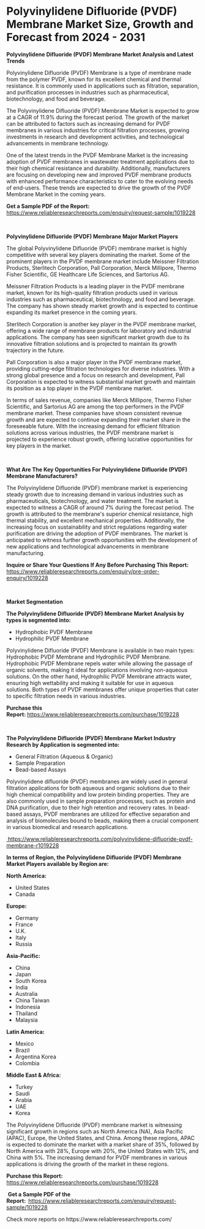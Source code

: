 <p><h1>Polyvinylidene Difluoride (PVDF) Membrane Market Size, Growth and Forecast from 2024 - 2031</h1></p><p><strong>Polyvinylidene Difluoride (PVDF) Membrane Market Analysis and Latest Trends</strong></p>
<p><p>Polyvinylidene Difluoride (PVDF) Membrane is a type of membrane made from the polymer PVDF, known for its excellent chemical and thermal resistance. It is commonly used in applications such as filtration, separation, and purification processes in industries such as pharmaceutical, biotechnology, and food and beverage.</p><p>The Polyvinylidene Difluoride (PVDF) Membrane Market is expected to grow at a CAGR of 11.9% during the forecast period. The growth of the market can be attributed to factors such as increasing demand for PVDF membranes in various industries for critical filtration processes, growing investments in research and development activities, and technological advancements in membrane technology.</p><p>One of the latest trends in the PVDF Membrane Market is the increasing adoption of PVDF membranes in wastewater treatment applications due to their high chemical resistance and durability. Additionally, manufacturers are focusing on developing new and improved PVDF membrane products with enhanced performance characteristics to cater to the evolving needs of end-users. These trends are expected to drive the growth of the PVDF Membrane Market in the coming years.</p></p>
<p><strong>Get a Sample PDF of the Report:&nbsp;</strong> <a href="https://www.reliableresearchreports.com/enquiry/request-sample/1019228">https://www.reliableresearchreports.com/enquiry/request-sample/1019228</a></p>
<p>&nbsp;</p>
<p><strong>Polyvinylidene Difluoride (PVDF) Membrane Major Market Players</strong></p>
<p><p>The global Polyvinylidene Difluoride (PVDF) membrane market is highly competitive with several key players dominating the market. Some of the prominent players in the PVDF membrane market include Meissner Filtration Products, Sterlitech Corporation, Pall Corporation, Merck Millipore, Thermo Fisher Scientific, GE Healthcare Life Sciences, and Sartorius AG.</p><p>Meissner Filtration Products is a leading player in the PVDF membrane market, known for its high-quality filtration products used in various industries such as pharmaceutical, biotechnology, and food and beverage. The company has shown steady market growth and is expected to continue expanding its market presence in the coming years.</p><p>Sterlitech Corporation is another key player in the PVDF membrane market, offering a wide range of membrane products for laboratory and industrial applications. The company has seen significant market growth due to its innovative filtration solutions and is projected to maintain its growth trajectory in the future.</p><p>Pall Corporation is also a major player in the PVDF membrane market, providing cutting-edge filtration technologies for diverse industries. With a strong global presence and a focus on research and development, Pall Corporation is expected to witness substantial market growth and maintain its position as a top player in the PVDF membrane market.</p><p>In terms of sales revenue, companies like Merck Millipore, Thermo Fisher Scientific, and Sartorius AG are among the top performers in the PVDF membrane market. These companies have shown consistent revenue growth and are expected to continue expanding their market share in the foreseeable future. With the increasing demand for efficient filtration solutions across various industries, the PVDF membrane market is projected to experience robust growth, offering lucrative opportunities for key players in the market.</p></p>
<p>&nbsp;</p>
<p><strong>What Are The Key Opportunities For Polyvinylidene Difluoride (PVDF) Membrane Manufacturers?</strong></p>
<p><p>The Polyvinylidene Difluoride (PVDF) membrane market is experiencing steady growth due to increasing demand in various industries such as pharmaceuticals, biotechnology, and water treatment. The market is expected to witness a CAGR of around 7% during the forecast period. The growth is attributed to the membrane's superior chemical resistance, high thermal stability, and excellent mechanical properties. Additionally, the increasing focus on sustainability and strict regulations regarding water purification are driving the adoption of PVDF membranes. The market is anticipated to witness further growth opportunities with the development of new applications and technological advancements in membrane manufacturing.</p></p>
<p><strong>Inquire or Share Your Questions If Any Before Purchasing This Report:</strong> <a href="https://www.reliableresearchreports.com/enquiry/pre-order-enquiry/1019228">https://www.reliableresearchreports.com/enquiry/pre-order-enquiry/1019228</a></p>
<p>&nbsp;</p>
<p><strong>Market Segmentation</strong></p>
<p><strong>The Polyvinylidene Difluoride (PVDF) Membrane Market Analysis by types is segmented into:</strong></p>
<p><ul><li>Hydrophobic PVDF Membrane</li><li>Hydrophilic PVDF Membrane</li></ul></p>
<p><p>Polyvinylidene Difluoride (PVDF) Membrane is available in two main types: Hydrophobic PVDF Membrane and Hydrophilic PVDF Membrane. Hydrophobic PVDF Membrane repels water while allowing the passage of organic solvents, making it ideal for applications involving non-aqueous solutions. On the other hand, Hydrophilic PVDF Membrane attracts water, ensuring high wettability and making it suitable for use in aqueous solutions. Both types of PVDF membranes offer unique properties that cater to specific filtration needs in various industries.</p></p>
<p><strong>Purchase this Report:&nbsp;</strong><a href="https://www.reliableresearchreports.com/purchase/1019228">https://www.reliableresearchreports.com/purchase/1019228</a></p>
<p>&nbsp;</p>
<p><strong>The Polyvinylidene Difluoride (PVDF) Membrane Market Industry Research by Application is segmented into:</strong></p>
<p><ul><li>General Filtration (Aqueous & Organic)</li><li>Sample Preparation</li><li>Bead-based Assays</li></ul></p>
<p><p>Polyvinylidene difluoride (PVDF) membranes are widely used in general filtration applications for both aqueous and organic solutions due to their high chemical compatibility and low protein binding properties. They are also commonly used in sample preparation processes, such as protein and DNA purification, due to their high retention and recovery rates. In bead-based assays, PVDF membranes are utilized for effective separation and analysis of biomolecules bound to beads, making them a crucial component in various biomedical and research applications.</p></p>
<p><a href="https://www.reliableresearchreports.com/polyvinylidene-difluoride-pvdf-membrane-r1019228">&nbsp;https://www.reliableresearchreports.com/polyvinylidene-difluoride-pvdf-membrane-r1019228</a></p>
<p><strong>In terms of Region, the Polyvinylidene Difluoride (PVDF) Membrane Market Players available by Region are:</strong></p>
<p>
    <p> <strong> North America: </strong>
        <ul>
            <li>United States</li>
            <li>Canada</li>
        </ul>
        </p> 
    <p> <strong> Europe: </strong>
        <ul>
            <li>Germany</li>
            <li>France</li>
            <li>U.K.</li>
            <li>Italy</li>
            <li>Russia</li>
        </ul>
        </p> 
    <p> <strong> Asia-Pacific: </strong>
        <ul>
            <li>China</li>
            <li>Japan</li>
            <li>South Korea</li>
            <li>India</li>
            <li>Australia</li>
            <li>China Taiwan</li>
            <li>Indonesia</li>
            <li>Thailand</li>
            <li>Malaysia</li>
        </ul>
        </p> 
    <p> <strong> Latin America: </strong>
        <ul>
            <li>Mexico</li>
            <li>Brazil</li>
            <li>Argentina Korea</li>
            <li>Colombia</li>
        </ul>
        </p> 
    <p> <strong> Middle East & Africa: </strong>
        <ul>
            <li>Turkey</li>
            <li>Saudi</li>
            <li>Arabia</li>
            <li>UAE</li>
            <li>Korea</li>
        </ul>
    </p>
    </p>
<p><p>The Polyvinylidene Difluoride (PVDF) membrane market is witnessing significant growth in regions such as North America (NA), Asia Pacific (APAC), Europe, the United States, and China. Among these regions, APAC is expected to dominate the market with a market share of 35%, followed by North America with 28%, Europe with 20%, the United States with 12%, and China with 5%. The increasing demand for PVDF membranes in various applications is driving the growth of the market in these regions.</p></p>
<p><strong>Purchase this Report: </strong><a href="https://www.reliableresearchreports.com/purchase/1019228">https://www.reliableresearchreports.com/purchase/1019228</a></p>
<p>&nbsp;<strong>Get a Sample PDF of the Report:&nbsp;&nbsp;</strong><a href="https://www.reliableresearchreports.com/enquiry/request-sample/1019228">https://www.reliableresearchreports.com/enquiry/request-sample/1019228</a></p>
<p><strong></strong></p>
<p>Check more reports on https://www.reliableresearchreports.com/</p>